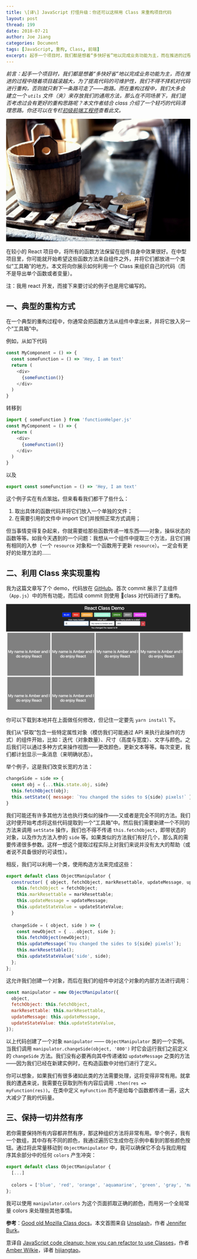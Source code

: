 ```yaml
---
title: \[译\] JavaScript 打怪升级：你还可以这样用 Class 来重构项目代码
layout: post
thread: 199
date: 2018-07-21
author: Joe Jiang
categories: Document
tags: [JavaScript, 重构, Class, 前端]
excerpt: 起手一个项目时，我们都是想着“多快好省”地以完成业务功能为主，而在推进的过程中随着项目越滚越大，为了提高代码的可维护性，我们不得不择机对代码进行重构……
---
```


*前言：起手一个项目时，我们都是想着“多快好省”地以完成业务功能为主，而在推进的过程中随着项目越滚越大，为了提高代码的可维护性，我们不得不择机对代码进行重构，否则就只剩下一条路可走了——跑路。而在重构过程中，我们大多会建立一个 `utils` 文件（夹）来存放我们的通用方法，那么在不同场景下，我们是否考虑过会有更好的重构思路呢？本文作者结合 class 介绍了一个轻巧的代码清理思路。你还可以在专栏[初级前端工程师](https://zhuanlan.zhihu.com/p/40276962)查看此文。*

![](/assets/in-post/2018-07-21-javascript-code-cleanup-how-you-can-refactor-to-use-classes-2.jpeg )

在较小的 React 项目中，将所有的函数方法保留在组件自身中效果很好。在中型项目里，你可能就开始希望这些函数方法来自组件之外，并将它们都放进一个类似“工具箱”的地方。本文将向你展示如何利用一个 Class 来组织自己的代码（而不是导出单个函数或者变量）。

注：我用 react 开发，而接下来要讨论的例子也是用它编写的。

## 一、典型的重构方式

在一个典型的重构过程中，你通常会把函数方法从组件中拿出来，并将它放入另一个“工具箱”中。

例如，从如下代码

```javascript
const MyComponent = () => {
  const someFunction = () => 'Hey, I am text'
  return (
    <div>
      {someFunction()}
    </div>
  )
}
```

转移到

```javascript
import { someFunction } from 'functionHelper.js'
const MyComponent = () => {
  return (
    <div>
      {someFunction()}
    </div>
  )
}
```

以及

```javascript
export const someFunction = () => 'Hey, I am text'
```

这个例子实在有点笨拙，但来看看我们都干了些什么：

1. 取出具体的函数代码并将它们放入一个单独的文件；
2. 在需要引用的文件中 import 它们并按照正常方式调用；

但当事情变得复杂起来，你就需要给那些函数传递一堆东西——对象，操纵状态的函数等等。如我今天遇到的一个问题：我想从一个组件中提取三个方法，且它们拥有相同的入参（一个 `resource` 对象和一个函数用于更新 `resource`）。一定会有更好的处理方法的……

## 二、利用 Class 来实现重构

我为这篇文章写了个 demo，代码放在 [GitHub](https://github.com/AmberWilkie/class-demo)。首次 commit 展示了主组件（`App.js`）中的所有功能，而后续 commit 则使用 class 对代码进行了重构。

![](/assets/in-post/2018-07-21-javascript-code-cleanup-how-you-can-refactor-to-use-classes-1.png )

你可以下载到本地并在上面做任何修改，但记住一定要先 `yarn install` 下。

我们从“获取”包含一些特定属性对象（模仿我们可能通过 API 来执行此操作的方式）的组件开始，比如：迭代（对象数量）、尺寸（高度与宽度）、文字与颜色。之后我们可以通过多种方式来操作视图——更改颜色，更新文本等等。每次变更，我们都计划显示一条消息（来明确状态）。

举个例子，这是我们改变长宽的方法：

```javascript
changeSide = side => {
  const obj = {...this.state.obj, side}
  this.fetchObject(obj);
  this.setState({ message: `You changed the sides to ${side} pixels!` });
}
```

我们可能还有许多其他方法也执行类似的操作——又或者是完全不同的方法。我们这时便开始考虑将这些代码提取到一个“工具箱”中。然后我们需要新建一个不同的方法来调用 `setState` 操作，我们也不得不传递 `this.fetchObject`，即带状态的对象，以及作为方法入参的 `side` 等。如果类似的方法我们有好几个，那么真的需要传递很多参数。这样一想这个提取过程实际上对我们来说并没有太大的帮助（或者说不具备很好的可读性）。

相反，我们可以利用一个类，使用构造方法来完成这些：

```javascript
export default class ObjectManipulator {
  constructor( { object, fetchObject, markResettable, updateMessage, updateStateValue } ) {
    this.fetchObject = fetchObject;
    this.markResettable = markResettable;
    this.updateMessage = updateMessage;
    this.updateStateValue = updateStateValue;
  }

  changeSide = ( object, side ) => {
    const newObject = { ...object, side };
    this.fetchObject(newObject);
    this.updateMessage(`You changed the sides to ${side} pixels!`);
    this.markResettable();
    this.updateStateValue('side', side);
  };
};
```

这允许我们创建一个对象，而后在我们的组件中对这个对象的内部方法进行调用：

```javascript
const manipulator = new ObjectManipulator({
  object,
  fetchObject: this.fetchObject,
  markResettable: this.markResettable,
  updateMessage: this.updateMessage,
  updateStateValue: this.updateStateValue,
});
```

以上代码创建了一个对象 `manipulator` —— `ObjectManipulator` 类的一个实例。当我们调用 `manipulator.changeSide(object, '800')` 时它会运行我们之前定义的 `changeSide` 方法。我们没有必要再向其中传递诸如 `updateMessage` 之类的方法——因为我们已经在新建实例时，在构造函数中对他们进行了定义。

你可以想象，如果我们有很多诸如此类的方法需要处理，这将变得非常有用。就拿我的遭遇来说，我需要在获取到所有内容后调用 `.then(res => myFunction(res))`。在类中定义 `myFunction` 而不是给每个函数都传递一遍，这大大减少了我的代码量。

## 三、保持一切井然有序

若你需要保持所有内容都井然有序，那这种组织方法将非常有用。举个例子，我有一个数组，其中存有不同的颜色，我通过遍历它生成你在示例中看到的那些颜色按钮。通过将此常量移动到 `ObjectManipulator` 中，我可以确保它不会与我应用程序其余部分中的任何 `colors` 产生冲突：

```javascript
export default class ObjectManipulator {
  [...]

  colors = ['blue', 'red', 'orange', 'aquamarine', 'green', 'gray', 'magenta'];
};
```

我可以使用 `manipulator.colors` 为这个页面抓取正确的颜色，而用另一个全局常量 colors 来处理些其他事情。

**参考**：[Good old Mozilla Class docs](https://developer.mozilla.org/en-US/docs/Web/JavaScript/Reference/Classes)。本文首图来自 [Unsplash](https://unsplash.com/search/photos/cleaning)，作者 [Jennifer Burk](https://unsplash.com/photos/wP9yLk_VKI8)。

意译自 [JavaScript code cleanup: how you can refactor to use Classes](https://medium.freecodecamp.org/javascript-code-cleanup-how-you-can-refactor-to-use-classes-3948118e4468)，作者 [Amber Wilkie](https://medium.freecodecamp.org/@heyamberwilkie)，译者 [hijiangtao](https://github.com/hijiangtao)。
